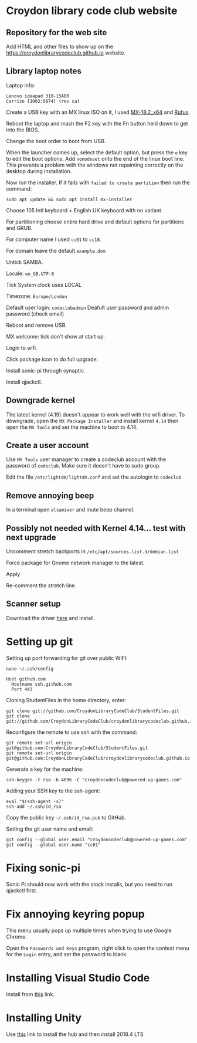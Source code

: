# Croydon library code club website

## Repository for the web site

Add HTML and other files to show up on the https://croydonlibrarycodeclub.github.io website.

## Library laptop notes

Laptop info:
```
Lenovo ideapad 310-15ABR
Carrizo [1002:9874] (rev ca)
```

Create a USB key with an MX linux ISO on it, I used [MX-18.2_x64](https://mxlinux.org/download-links/) and [Rufus](https://rufus.ie/).

Reboot the laptop and mash the F2 key with the Fn button held down to get into the BIOS.

Change the boot order to boot from USB.

When the launcher comes up, select the default option, but press the `e` key to edit the boot options. Add `nomodeset` onto the end of the linux boot line. This prevents a problem with the windows not repainting correctly on the desktop during installation.

Now run the installer. If it fails with `failed to create partition` then run the command:
```
sudo apt update && sudo apt install mx-installer
```

Choose 105 Intl keyboard + English UK keyboard with no variant.

For partitioning choose entire hard drive and default options for partitions and GRUB.

For computer name I used `cc01` to `cc10`.

For domain leave the default `example.dom`

Untick SAMBA.

Locale: `en_GB.UTF-8`

Tick System clock uses LOCAL

Timezone: `Europe/London`

Default user login: `codeclubadmin`
Deafult user password and admin password (check email)

Reboot and remove USB.

MX welcome: tick don't show at start up.

Login to wifi.

Click package icon to do full upgrade.

Install sonic-pi through synaptic.

Install qjackctl.

## Downgrade kernel

The latest kernel (4.19) doesn't appear to work well with the wifi driver. To downgrade, open the `MX Package Installer` and install kernel `4.14` then open the `MX Tools` and set the machine to boot to 4.14.

## Create a user account

Use `MX Tools` user manager to create a codeclub account with the password of `codeclub`. Make sure it doesn't have to sudo group.

Edit the file `/etc/lightdm/lightdm.conf` and set the autologin to `codeclub`

## Remove annoying beep

In a terminal open `alsamixer` and mute beep channel.

## Possibly not needed with Kernel 4.14... test with next upgrade

Uncomment stretch backports in `/etc/apt/sources.list.d/debian.list`

Force package for Gnome network manager to the latest.

Apply

Re-comment the stretch line.

## Scanner setup

Download the driver [here](https://www.canon.co.uk/support/consumer_products/products/scanners/lide_series/canoscan-lide-300.html) and install.

# Setting up git

Setting up port forwarding for git over public WIFI:
```
nano ~/.ssh/config

Host github.com
  Hostname ssh.github.com
  Port 443
```

Cloning StudentFiles in the home directory, enter:
```
git clone git://github.com/CroydonLibraryCodeClub/StudentFiles.git
git clone git://github.com/CroydonLibraryCodeClub/croydonlibrarycodeclub.github.io.git
```

Reconfigure the remote to use ssh with the command:
```
git remote set-url origin git@github.com:CroydonLibraryCodeClub/StudentFiles.git
git remote set-url origin git@github.com:CroydonLibraryCodeClub/croydonlibrarycodeclub.github.io.git
```

Generate a key for the machine:
```
ssh-keygen -t rsa -b 4096 -C "croydoncodeclub@powered-up-games.com"
```

Adding your SSH key to the ssh-agent:
```
eval "$(ssh-agent -s)"
ssh-add ~/.ssh/id_rsa
```
Copy the public key `~/.ssh/id_rsa.pub` to GitHub.

Setting the git user name and email:
```
git config --global user.email "croydoncodeclub@powered-up-games.com"
git config --global user.name "cc01"
```
# Fixing sonic-pi
Sonic Pi should now work with the stock installs, but you need to run qjackctl first.

# Fix annoying keyring popup

This menu usually pops up multiple times when trying to use Google Chrome.

Open the `Passwords and Keys` program, right click to open the context menu for the `Login` entry, and set the password to blank.


# Installing Visual Studio Code

Install from [this](https://go.microsoft.com/fwlink/?LinkID=760868) link.

# Installing Unity

Use [this](https://public-cdn.cloud.unity3d.com/hub/prod/UnityHub.AppImage?_ga=2.111589954.731056823.1573857184-1379241474.1573857184) link to install the hub and then install 2018.4 LTS
